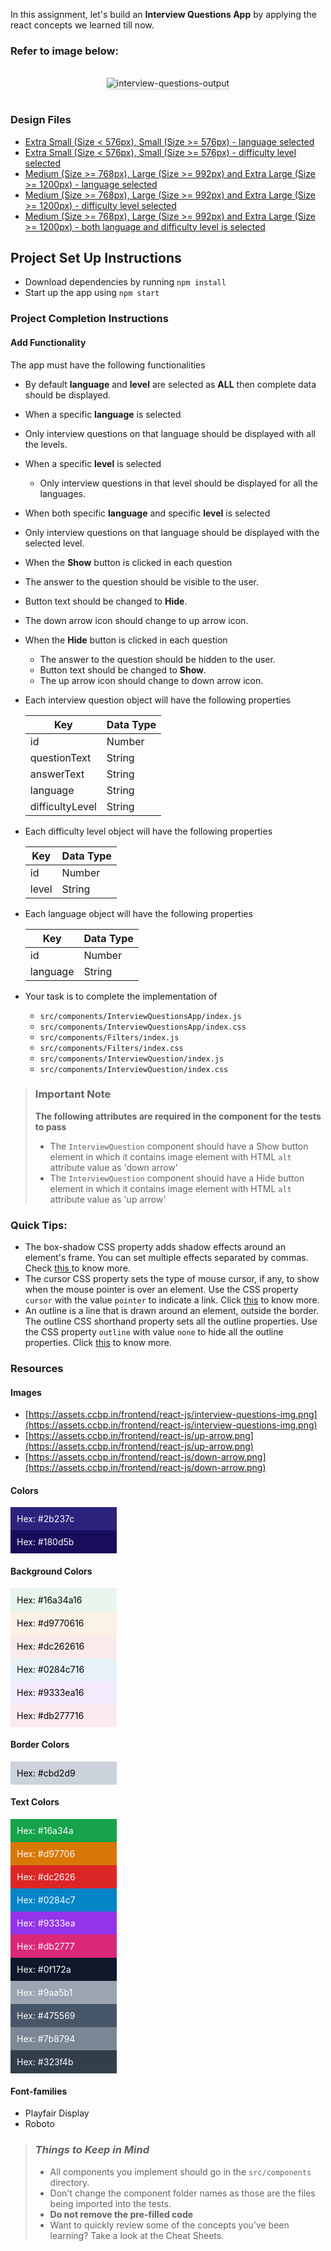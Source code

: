 In this assignment, let's build an **Interview Questions App** by applying the
react concepts we learned till now.

### Refer to image below:

<br/>
<div style="text-align: center;">

<img src="https://assets.ccbp.in/frontend/content/react-js/interview-questions-output-v2.gif" alt="interview-questions-output" style="max-width:70%;box-shadow:0 2.8px 2.2px rgba(0, 0, 0, 0.12)">

</div>

<br/>

### Design Files

- [Extra Small (Size < 576px), Small (Size >= 576px) - language selected](https://assets.ccbp.in/frontend/content/react-js/interview-questions-language-sm-output-v2.png)
- [Extra Small (Size < 576px), Small (Size >= 576px) - difficulty level selected](https://assets.ccbp.in/frontend/content/react-js/interview-questions-level-sm-output-v2.png)
- [Medium (Size >= 768px), Large (Size >= 992px) and Extra Large (Size >= 1200px) - language selected](https://assets.ccbp.in/frontend/content/react-js/interview-questions-language-lg-output-v2.png)
- [Medium (Size >= 768px), Large (Size >= 992px) and Extra Large (Size >= 1200px) - difficulty level selected](https://assets.ccbp.in/frontend/content/react-js/interview-questions-level-lg-output-v2.png)
- [Medium (Size >= 768px), Large (Size >= 992px) and Extra Large (Size >= 1200px) - both language and difficulty level is selected](https://assets.ccbp.in/frontend/content/react-js/interview-questions-both-lg-output.png)

## Project Set Up Instructions

- Download dependencies by running `npm install`
- Start up the app using `npm start`

### Project Completion Instructions

#### Add Functionality

The app must have the following functionalities

- By default **language** and **level** are selected as **ALL** then complete
  data should be displayed.

- When a specific **language** is selected
- Only interview questions on that language should be displayed with all the
  levels.

- When a specific **level** is selected

  - Only interview questions in that level should be displayed for all the
    languages.

- When both specific **language** and specific **level** is selected
- Only interview questions on that language should be displayed with the
  selected level.

- When the **Show** button is clicked in each question
- The answer to the question should be visible to the user.
- Button text should be changed to **Hide**.
- The down arrow icon should change to up arrow icon.

- When the **Hide** button is clicked in each question

  - The answer to the question should be hidden to the user.
  - Button text should be changed to **Show**.
  - The up arrow icon should change to down arrow icon.

- Each interview question object will have the following properties

  | Key             | Data Type |
  | --------------- | --------- |
  | id              | Number    |
  | questionText    | String    |
  | answerText      | String    |
  | language        | String    |
  | difficultyLevel | String    |

- Each difficulty level object will have the following properties

  | Key   | Data Type |
  | ----- | --------- |
  | id    | Number    |
  | level | String    |

- Each language object will have the following properties

  | Key      | Data Type |
  | -------- | --------- |
  | id       | Number    |
  | language | String    |

- Your task is to complete the implementation of

  - `src/components/InterviewQuestionsApp/index.js`
  - `src/components/InterviewQuestionsApp/index.css`
  - `src/components/Filters/index.js`
  - `src/components/Filters/index.css`
  - `src/components/InterviewQuestion/index.js`
  - `src/components/InterviewQuestion/index.css`

> ### Important Note
>
> **The following attributes are required in the component for the tests to
> pass**
>
> - The `InterviewQuestion` component should have a Show button element in which
>   it contains image element with HTML `alt` attribute value as 'down arrow'
> - The `InterviewQuestion` component should have a Hide button element in which
>   it contains image element with HTML `alt` attribute value as 'up arrow'

### Quick Tips:

- The box-shadow CSS property adds shadow effects around an element's frame. You
  can set multiple effects separated by commas. Check
  <a href="https://developer.mozilla.org/en-US/docs/Web/CSS/box-shadow" target="__blank">this
  </a> to know more.
- The cursor CSS property sets the type of mouse cursor, if any, to show when
  the mouse pointer is over an element. Use the CSS property `cursor` with the
  value `pointer` to indicate a link. Click
  <a href="https://css-tricks.com/almanac/properties/c/cursor/" target="_blank">this</a>
  to know more.
- An outline is a line that is drawn around an element, outside the border. The
  outline CSS shorthand property sets all the outline properties. Use the CSS
  property `outline` with value `none` to hide all the outline properties. Click
  <a href="https://www.w3schools.com/css/css_outline.asp" target="_blank">this</a>
  to know more.

### Resources

#### Images

- [https://assets.ccbp.in/frontend/react-js/interview-questions-img.png](https://assets.ccbp.in/frontend/react-js/interview-questions-img.png)
- [https://assets.ccbp.in/frontend/react-js/up-arrow.png](https://assets.ccbp.in/frontend/react-js/up-arrow.png)
- [https://assets.ccbp.in/frontend/react-js/down-arrow.png](https://assets.ccbp.in/frontend/react-js/down-arrow.png)

#### Colors

<div style="background-color: #2b237c ; width: 150px; padding: 10px; color: white">Hex: #2b237c</div>
<div style="background-color: #180d5b ; width: 150px; padding: 10px; color: white">Hex: #180d5b</div>

#### Background Colors

<div style="background-color: #16a34a16 ; width: 150px; padding: 10px; color: black">Hex: #16a34a16</div>
<div style="background-color: #d9770616 ; width: 150px; padding: 10px; color: black">Hex: #d9770616</div>
<div style="background-color: #dc262616 ; width: 150px; padding: 10px; color: black">Hex: #dc262616</div>
<div style="background-color: #0284c716 ; width: 150px; padding: 10px; color: black">Hex: #0284c716</div>
<div style="background-color: #9333ea16 ; width: 150px; padding: 10px; color: black">Hex: #9333ea16</div>
<div style="background-color: #db277716 ; width: 150px; padding: 10px; color: black">Hex: #db277716</div>

#### Border Colors

<div style="background-color: #cbd2d9 ; width: 150px; padding: 10px; color: black">Hex: #cbd2d9</div>

#### Text Colors

<div style="background-color: #16a34a ; width: 150px; padding: 10px; color: white">Hex: #16a34a</div>
<div style="background-color: #d97706 ; width: 150px; padding: 10px; color: white">Hex: #d97706</div>
<div style="background-color: #dc2626 ; width: 150px; padding: 10px; color: white">Hex: #dc2626</div>
<div style="background-color: #0284c7 ; width: 150px; padding: 10px; color: white">Hex: #0284c7</div>
<div style="background-color: #9333ea ; width: 150px; padding: 10px; color: white">Hex: #9333ea</div>
<div style="background-color: #db2777 ; width: 150px; padding: 10px; color: white">Hex: #db2777</div>
<div style="background-color: #0f172a ; width: 150px; padding: 10px; color: white">Hex: #0f172a</div>
<div style="background-color: #9aa5b1 ; width: 150px; padding: 10px; color: white">Hex: #9aa5b1</div>
<div style="background-color: #475569 ; width: 150px; padding: 10px; color: white">Hex: #475569</div>
<div style="background-color: #7b8794 ; width: 150px; padding: 10px; color: white">Hex: #7b8794</div>
<div style="background-color: #323f4b ; width: 150px; padding: 10px; color: white">Hex: #323f4b</div>

#### Font-families

- Playfair Display
- Roboto

> ### _Things to Keep in Mind_
>
> - All components you implement should go in the `src/components` directory.
> - Don't change the component folder names as those are the files being
>   imported into the tests.
> - **Do not remove the pre-filled code**
> - Want to quickly review some of the concepts you’ve been learning? Take a
>   look at the Cheat Sheets.
